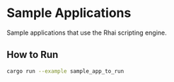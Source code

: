 Sample Applications
===================

Sample applications that use the Rhai scripting engine.


How to Run
----------

```bash
cargo run --example sample_app_to_run
```

